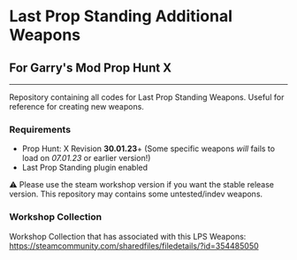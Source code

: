 # Last Prop Standing Additional Weapons
## For Garry's Mod Prop Hunt X
---
Repository containing all codes for Last Prop Standing Weapons. Useful for reference for creating new weapons.

### Requirements
- Prop Hunt: X Revision **30.01.23**+ (Some specific weapons _will_ fails to load on *07.01.23* or earlier version!)
- Last Prop Standing plugin enabled

⚠ Please use the steam workshop version if you want the stable release version. This repository may contains some untested/indev weapons.

### Workshop Collection
Workshop Collection that has associated with this LPS Weapons:  
https://steamcommunity.com/sharedfiles/filedetails/?id=354485050